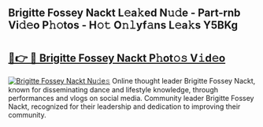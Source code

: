 ## Brigitte Fossey Nackt L𝚎a𝚔ed N𝚞𝚍e - Part-rnb Vi𝚍𝚎o P𝚑𝚘tos - H𝚘𝚝 O𝚗𝚕yf𝚊ns L𝚎a𝚔s Y5BKg

# <h2><a href="http://kfc0u2.oniu.top/?m=Brigitte+Fossey+Nackt">🔗👉 🔴 Brigitte Fossey Nackt P𝚑ot𝚘𝚜 V𝚒d𝚎o</a></h2>

[![Brigitte Fossey Nackt Nu𝚍e𝚜](https://i.imgur.com/0qMVB7G.gif)](http://kfc0u2.oniu.top/?m=Brigitte+Fossey+Nackt)
Online thought leader Brigitte Fossey Nackt, known for disseminating dance and lifestyle knowledge, through performances and vlogs on social media. Community leader Brigitte Fossey Nackt, recognized for their leadership and dedication to improving their community.  
